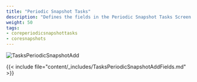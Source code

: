 ```yaml
---
title: "Periodic Snapshot Tasks"
description: "Defines the fields in the Periodic Snapshot Tasks Screen on TrueNAS CORE."
weight: 50
tags:
- coreperiodicsnapshottasks
- coresnapshots
---
```


![TasksPeriodicSnapshotAdd](/images/CORE/Tasks/TasksPeriodicSnapshotAdd.png "Creating a new Snapshot Task")

{{< include file="content/_includes/TasksPeriodicSnapshotAddFields.md" >}}
